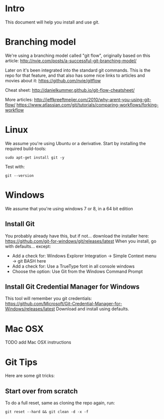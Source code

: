 Intro
=====
This document will help you install and use git.


Branching model
===============
We're using a branching model called "git flow", originally based on this article: http://nvie.com/posts/a-successful-git-branching-model/

Later on it's been integrated into the standard git commands. This is the repo for that feature, and that also has some nice links to articles and movies about it: https://github.com/nvie/gitflow

Cheat sheet: http://danielkummer.github.io/git-flow-cheatsheet/

More articles:
http://jeffkreeftmeijer.com/2010/why-arent-you-using-git-flow/
https://www.atlassian.com/git/tutorials/comparing-workflows/forking-workflow


Linux
=====
We assume you're using Ubuntu or a derivative.
Start by installing the required build-tools:

    sudo apt-get install git -y    

Test with:

    git --version 

Windows
=======
We assume that you're using windows 7 or 8, in a 64 bit edition

Install Git
-----------
You probably already have this, but if not... download the installer here: https://github.com/git-for-windows/git/releases/latest
When you install, go with defaults... except:
- Add a check for: Windows Explorer Integration -> Simple Context menu -> git BASH here
- Add a check for: Use a TrueType font in all console windows
- Choose the option: Use Git from the Windows Command Prompt


Install Git Credential Manager for Windows
------------------------------------------
This tool will remember you git credentials: https://github.com/Microsoft/Git-Credential-Manager-for-Windows/releases/latest
Download and install using defaults.

Mac OSX
=======
TODO add Mac OSX instructions


Git Tips
========
Here are some git tricks:

Start over from scratch
-----------------------
To do a full reset, same as cloning the repo again, run:

    git reset --hard && git clean -d -x -f